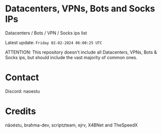 # Datacenters, VPNs, Bots and Socks IPs
 
Datacenters / Bots / VPN / Socks ips list

Latest update: `Friday 02-02-2024 06:00:25 UTC` 

ATTENTION: This repository doesn't include all Datacenters, VPNs, Bots & Socks ips, 
but should include the vast majority of common ones.

# Contact
Discord: naoestu

# Credits
nãoéstu, brahma-dev, scriptzteam, ejrv, X4BNet and TheSpeedX
